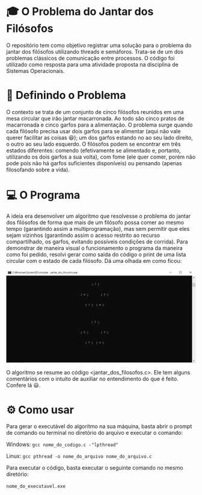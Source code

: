 # :mortar_board: O Problema do Jantar dos Filósofos 
O repositório tem como objetivo registrar uma solução para o problema do jantar dos filósofos utilizando threads e semáforos. Trata-se de um dos problemas clássicos de comunicação entre processos. O código foi utilizado como resposta para uma atividade proposta na disciplina de Sistemas Operacionais. 

# :thought_balloon: Definindo o Problema
O contexto se trata de um conjunto de cinco filósofos reunidos em uma mesa circular que irão jantar macarronada. 
Ao todo são cinco pratos de macarronada e cinco garfos para a alimentação. O problema surge quando cada filósofo 
precisa usar dois garfos para se alimentar (aqui não vale querer facilitar as coisas :laughing:); um dos garfos estando no ao seu lado direito, o outro ao seu lado esquerdo.
O filósofos podem se encontrar em três estados diferentes: comendo (efetivamente se alimentado e, portanto, utilizando
os dois garfos a sua volta), com fome (ele quer comer, porém não pode pois não há garfos suficientes disponíveis) ou pensando (apenas filosofando sobre a vida).

# :computer: O Programa 
A ideia era desenvolver um algoritmo que resolvesse o problema do jantar dos filósofos de forma que mais de um filósofo
possa comer ao mesmo tempo (garantindo assim a multiprogramação), mas sem permitir que eles sejam vizinhos (garantindo assim o acesso restrito ao recurso compartilhado, os garfos, evitando possíveis condições de corrida). Para demonstrar de maneira visual o funcionamento o programa da maneira como foi pedido, resolvi gerar como saída do código o print de uma lista circular com o estado de cada filósofo. Dá uma olhada em como ficou:

![Screenshot](execucao.PNG)

O algoritmo se resume ao código <jantar_dos_filosofos.c>. Ele tem alguns comentários com o intuito de auxiliar no entendimento do que é feito. Confere lá :smiley:.

# :gear: Como usar
Para gerar o executável do algoritmo na sua máquina, basta abrir o prompt de comando ou terminal no diretório do arquivo e 
executar o comando:

Windows: `gcc nome_do_codigo.c -"lpthread"`

Linux: `gcc pthread -o nome_do_arquivo nome_do_arquivo.c`

Para executar o código, basta executar o seguinte comando no mesmo diretório:

`nome_do_executavel.exe`
